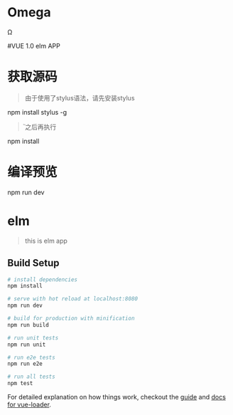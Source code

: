 # Omega
Ω
</hr>
#VUE 1.0 elm APP

# 获取源码
>由于使用了stylus语法，请先安装stylus</br>

npm install stylus -g
</br>
>֮之后再执行

npm install
# 编译预览
npm run dev

# elm

> this is elm app

## Build Setup

``` bash
# install dependencies
npm install

# serve with hot reload at localhost:8080
npm run dev

# build for production with minification
npm run build

# run unit tests
npm run unit

# run e2e tests
npm run e2e

# run all tests
npm test
```

For detailed explanation on how things work, checkout the [guide](http://vuejs-templates.github.io/webpack/) and [docs for vue-loader](http://vuejs.github.io/vue-loader).
